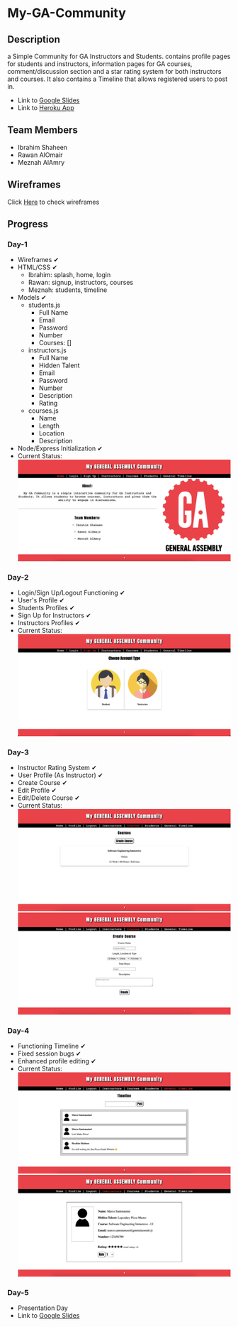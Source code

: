 # My-GA-Community
## Description
a Simple Community for GA Instructors and Students. contains profile pages for students and instructors, information pages for GA courses, comment/discussion section and a star rating system for both instructors and courses. It also contains a Timeline that allows registered users to post in.
- Link to [Google Slides](https://docs.google.com/presentation/d/1OOkBWRc8N6cmShxReXiObyZIeOTOQwSKQTyQ-Snjqtw/edit?usp=sharing)
- Link to [Heroku App](https://my-ga-community.herokuapp.com/)


## Team Members
- Ibrahim Shaheen
- Rawan AlOmair
- Meznah AlAmry

## Wireframes
Click [Here](./assets/wireframes/README.md) to check wireframes

## Progress

### Day-1
- Wireframes ✔︎
- HTML/CSS ✔︎
    * Ibrahim: splash, home, login
    * Rawan: signup, instructors, courses
    * Meznah: students, timeline
- Models ✔︎
    * students.js
        * Full Name
        * Email
        * Password
        * Number
        * Courses: []
    * instructors.js
        * Full Name
        * Hidden Talent
        * Email
        * Password
        * Number
        * Description
        * Rating
    * courses.js
        * Name
        * Length
        * Location
        * Description
- Node/Express Initialization ✔︎
- Current Status:
![URL](./assets/progress/day_1.png)

### Day-2
- Login/Sign Up/Logout Functioning ✔︎
- User's Profile ✔︎
- Students Profiles ✔︎
- Sign Up for Instructors ✔︎
- Instructors Profiles ✔︎
- Current Status:
![URL](./assets/progress/day_2.png)

### Day-3
- Instructor Rating System ✔︎
- User Profile (As Instructor) ✔︎
- Create Course ✔︎
- Edit Profile ✔︎
- Edit/Delete Course ✔︎
- Current Status:
![URL](./assets/progress/day_3.png)
![URL](./assets/progress/day_3_2.png)
### Day-4
- Functioning Timeline ✔︎
- Fixed session bugs ✔︎
- Enhanced profile editing ✔︎
- Current Status:
![URL](./assets/progress/day_4.png)
![URL](./assets/progress/day_4_2.png)
### Day-5
- Presentation Day
- Link to [Google Slides](https://docs.google.com/presentation/d/1OOkBWRc8N6cmShxReXiObyZIeOTOQwSKQTyQ-Snjqtw/edit?usp=sharing)